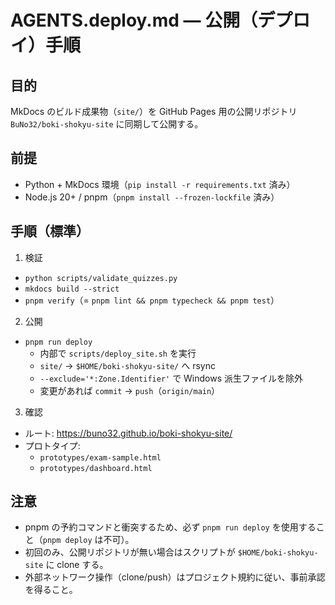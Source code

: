 # AGENTS.deploy.md — 公開（デプロイ）手順

## 目的

MkDocs のビルド成果物（`site/`）を GitHub Pages 用の公開リポジトリ `BuNo32/boki-shokyu-site` に同期して公開する。

## 前提

- Python + MkDocs 環境（`pip install -r requirements.txt` 済み）
- Node.js 20+ / pnpm（`pnpm install --frozen-lockfile` 済み）

## 手順（標準）

1. 検証

- `python scripts/validate_quizzes.py`
- `mkdocs build --strict`
- `pnpm verify`（= `pnpm lint && pnpm typecheck && pnpm test`）

2. 公開

- `pnpm run deploy`
  - 内部で `scripts/deploy_site.sh` を実行
  - `site/` → `$HOME/boki-shokyu-site/` へ rsync
  - `--exclude='*:Zone.Identifier'` で Windows 派生ファイルを除外
  - 変更があれば `commit` → `push`（`origin/main`）

3. 確認

- ルート: https://buno32.github.io/boki-shokyu-site/
- プロトタイプ:
  - `prototypes/exam-sample.html`
  - `prototypes/dashboard.html`

## 注意

- pnpm の予約コマンドと衝突するため、必ず `pnpm run deploy` を使用すること（`pnpm deploy` は不可）。
- 初回のみ、公開リポジトリが無い場合はスクリプトが `$HOME/boki-shokyu-site` に clone する。
- 外部ネットワーク操作（clone/push）はプロジェクト規約に従い、事前承認を得ること。
